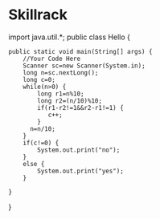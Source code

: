 # Skillrack
import java.util.*;
public class Hello {

    public static void main(String[] args) {
		//Your Code Here
		Scanner sc=new Scanner(System.in);
		long n=sc.nextLong();
		long c=0;
		while(n>0) {
		    long r1=n%10;
		    long r2=(n/10)%10;
		    if(r1-r2!=1&&r2-r1!=1) {
               c++;
		    }
		  n=n/10;
		}
		if(c!=0) {
		    System.out.print("no");
		}
		else {
		    System.out.print("yes");
		}

	}
}
